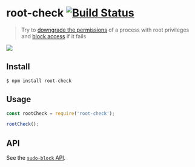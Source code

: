 # root-check [![Build Status](https://travis-ci.com/sindresorhus/root-check.svg?branch=master)](https://travis-ci.com/sindresorhus/root-check)

> Try to [downgrade the permissions](https://github.com/sindresorhus/downgrade-root) of a process with root privileges and [block access](https://github.com/sindresorhus/sudo-block) if it fails

![](https://github.com/sindresorhus/sudo-block/raw/master/screenshot.png)

## Install

```
$ npm install root-check
```

## Usage

```js
const rootCheck = require('root-check');

rootCheck();
```

## API

See the [`sudo-block` API](https://github.com/sindresorhus/sudo-block#api).
